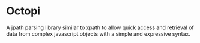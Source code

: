 # Octopi

A jpath parsing library similar to xpath to allow quick access and retrieval of data
from complex javascript objects with a simple and expressive syntax.
